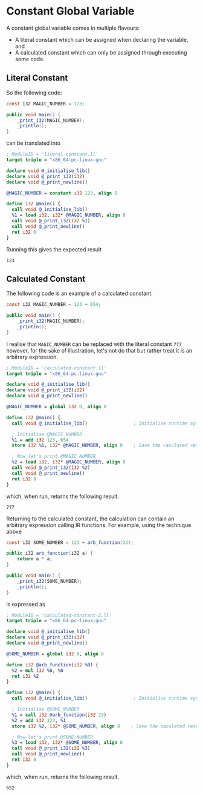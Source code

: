 # Constant Global Variable

A constant global variable comes in multiple flavours:

- A literal constant which can be assigned when declaring the variable, and
- A calculated constant which can only be assigned through executing some code.

## Literal Constant

So the following code:

```java
const i32 MAGIC_NUMBER = 123;

public void main() {
    _print_i32(MAGIC_NUMBER);
    _println();
}
```

can be translated into

```llvm
; ModuleID = 'literal-constant.ll'
target triple = "x86_64-pc-linux-gnu"

declare void @_initialise_lib()
declare void @_print_i32(i32)
declare void @_print_newline()

@MAGIC_NUMBER = constant i32 123, align 8

define i32 @main() {
  call void @_initialise_lib()
  %1 = load i32, i32* @MAGIC_NUMBER, align 8
  call void @_print_i32(i32 %1)
  call void @_print_newline()
  ret i32 0
}
```

Running this gives the expected result

```
123
```

## Calculated Constant

The following code is an example of a calculated constant.

```java
const i32 MAGIC_NUMBER = 123 + 654;

public void main() {
    _print_i32(MAGIC_NUMBER);
    _println();
}
```

I realise that `MAGIC_NUMBER` can be replaced with the literal constant `777` however, for the sake of illustration, let's not do that but rather treat it is an arbitrary expression.

```llvm
; ModuleID = 'calculated-constant.ll'
target triple = "x86_64-pc-linux-gnu"

declare void @_initialise_lib()
declare void @_print_i32(i32)
declare void @_print_newline()

@MAGIC_NUMBER = global i32 0, align 8

define i32 @main() {
  call void @_initialise_lib()                 ; Initialise runtime system

  ; Initialise @MAGIC_NUMBER
  %1 = add i32 123, 654
  store i32 %1, i32* @MAGIC_NUMBER, align 8    ; Save the caculated result to @MAGIC_NUMBER

  ; Now let's print @MAGIC_NUMBER
  %2 = load i32, i32* @MAGIC_NUMBER, align 8  
  call void @_print_i32(i32 %2)
  call void @_print_newline()
  ret i32 0
}
```

which, when run, returns the following result.

```
777
```

Returning to the calculated constant, the calculation can contain an arbitrary expression calling IR functions.  For example, using the technique above

```java
const i32 SOME_NUMBER = 123 + arb_function(23);

public i32 arb_function(i32 a) {
    return a * a;
}

public void main() {
    _print_i32(SOME_NUMBER);
    _println();
}
```

is expressed as

```llvm
; ModuleID = 'calculated-constant-2.ll'
target triple = "x86_64-pc-linux-gnu"

declare void @_initialise_lib()
declare void @_print_i32(i32)
declare void @_print_newline()

@SOME_NUMBER = global i32 0, align 8

define i32 @arb_function(i32 %0) {
  %2 = mul i32 %0, %0
  ret i32 %2
}

define i32 @main() {
  call void @_initialise_lib()                 ; Initialise runtime system

  ; Initialise @SOME_NUMBER
  %1 = call i32 @arb_function(i32 23)
  %2 = add i32 123, %1
  store i32 %2, i32* @SOME_NUMBER, align 8    ; Save the caculated result to @SOME_NUMBER

  ; Now let's print @SOME_NUMBER
  %3 = load i32, i32* @SOME_NUMBER, align 8  
  call void @_print_i32(i32 %3)
  call void @_print_newline()
  ret i32 0
}
```

which, when run, returns the following result.

```
652
```
